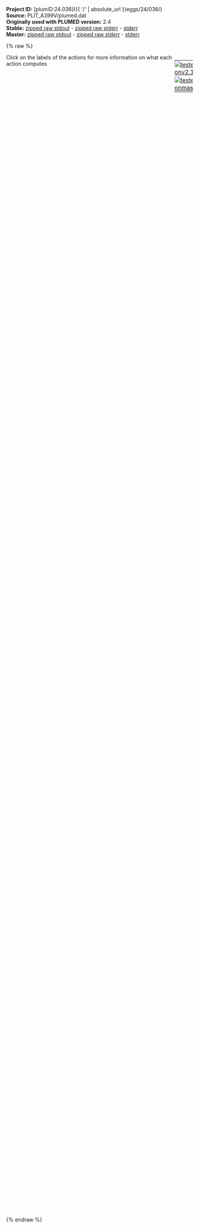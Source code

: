 **Project ID:** [plumID:24.036]({{ '/' | absolute_url }}eggs/24/036/)  
**Source:** PLIT_A399V/plumed.dat  
**Originally used with PLUMED version:** 2.4  
**Stable:** [zipped raw stdout](plumed.dat.plumed.stdout.txt.zip) - [zipped raw stderr](plumed.dat.plumed.stderr.txt.zip) - [stderr](plumed.dat.plumed.stderr)  
**Master:** [zipped raw stdout](plumed.dat.plumed_master.stdout.txt.zip) - [zipped raw stderr](plumed.dat.plumed_master.stderr.txt.zip) - [stderr](plumed.dat.plumed_master.stderr)  

{% raw %}
<div style="width: 100%; float:left">
<div style="width: 90%; float:left" id="value_details_data/PLIT_A399V/plumed.dat"> Click on the labels of the actions for more information on what each action computes </div>
<div style="width: 10%; float:left"><table><tr><td style="padding:1px"><a href="plumed.dat.plumed.stderr"><img src="https://img.shields.io/badge/v2.10-passing-green.svg" alt="tested onv2.10" /></a></td></tr><tr><td style="padding:1px"><a href="plumed.dat.plumed_master.stderr"><img src="https://img.shields.io/badge/master-failed-red.svg" alt="tested onmaster" /></a></td></tr></table></div></div>
<pre style="width=97%;">
<span class="plumedtooltip" style="color:green">WHOLEMOLECULES<span class="right">This action is used to rebuild molecules that can become split by the periodic boundary conditions. <a href="https://www.plumed.org/doc-master/user-doc/html/_w_h_o_l_e_m_o_l_e_c_u_l_e_s.html" style="color:green">More details</a><i></i></span></span> <span class="plumedtooltip">ENTITY0<span class="right">the atoms that make up a molecule that you wish to align<i></i></span></span>=1-6975

<span style="display:none;" id="data/PLIT_A399V/plumed.dat">The WHOLEMOLECULES action with label <b></b> calculates something</span><b name="data/PLIT_A399V/plumed.datd0" onclick='showPath("data/PLIT_A399V/plumed.dat","data/PLIT_A399V/plumed.datd0","data/PLIT_A399V/plumed.datd0","brown")'>d0</b>:  <span class="plumedtooltip" style="color:green">DISTANCE<span class="right">Calculate the distance between a pair of atoms. <a href="https://www.plumed.org/doc-master/user-doc/html/_d_i_s_t_a_n_c_e.html" style="color:green">More details</a><i></i></span></span> <span class="plumedtooltip">ATOMS<span class="right">the pair of atom that we are calculating the distance between<i></i></span></span>=5825,6823
<span style="display:none;" id="data/PLIT_A399V/plumed.datd0">The DISTANCE action with label <b>d0</b> calculates the following quantities:<table  align="center" frame="void" width="95%" cellpadding="5%"><tr><td width="5%"><b> Quantity </b>  </td><td><b> Description </b> </td></tr><tr><td width="5%">d0.value</td><td>the DISTANCE between this pair of atoms</td></tr></table></span><b name="data/PLIT_A399V/plumed.datang0" onclick='showPath("data/PLIT_A399V/plumed.dat","data/PLIT_A399V/plumed.datang0","data/PLIT_A399V/plumed.datang0","brown")'>ang0</b>: <span class="plumedtooltip" style="color:green">ANGLE<span class="right">Calculate an angle. <a href="https://www.plumed.org/doc-master/user-doc/html/_a_n_g_l_e.html" style="color:green">More details</a><i></i></span></span> <span class="plumedtooltip">ATOMS<span class="right">the list of atoms involved in this collective variable (either 3 or 4 atoms)<i></i></span></span>=6874,6871,6810


<span style="display:none;" id="data/PLIT_A399V/plumed.datang0">The ANGLE action with label <b>ang0</b> calculates the following quantities:<table  align="center" frame="void" width="95%" cellpadding="5%"><tr><td width="5%"><b> Quantity </b>  </td><td><b> Description </b> </td></tr><tr><td width="5%">ang0.value</td><td>the ANGLE involving these atoms</td></tr></table></span><span class="plumedtooltip" style="color:green">HISTOGRAM<span class="right">Accumulate the average probability density along a few CVs from a trajectory. <a href="https://www.plumed.org/doc-master/user-doc/html/_h_i_s_t_o_g_r_a_m.html" style="color:green">More details</a><i></i></span></span> ...
  <span class="plumedtooltip">ARG<span class="right">the quantities that are being used to construct the histogram<i></i></span></span>=<b name="data/PLIT_A399V/plumed.datd0">d0</b>
  <span class="plumedtooltip">GRID_MIN<span class="right"> the lower bounds for the grid<i></i></span></span>=0.2   <span class="plumedtooltip">GRID_MAX<span class="right"> the upper bounds for the grid<i></i></span></span>=1.2   <span class="plumedtooltip">GRID_BIN<span class="right">the number of bins for the grid<i></i></span></span>=100
  <span class="plumedtooltip">BANDWIDTH<span class="right">the bandwidths for kernel density esimtation<i></i></span></span>=0.01
  <span class="plumedtooltip">LABEL<span class="right">a label for the action so that its output can be referenced in the input to other actions<i></i></span></span>=<b name="data/PLIT_A399V/plumed.dathh0" onclick='showPath("data/PLIT_A399V/plumed.dat","data/PLIT_A399V/plumed.dathh0","data/PLIT_A399V/plumed.dathh0","brown")'>hh0</b>
... HISTOGRAM
<br/><span style="display:none;" id="data/PLIT_A399V/plumed.dathh0">The HISTOGRAM action with label <b>hh0</b> calculates the following quantities:<table  align="center" frame="void" width="95%" cellpadding="5%"><tr><td width="5%"><b> Quantity </b>  </td><td><b> Description </b> </td></tr><tr><td width="5%">hh0.value</td><td>the estimate of the histogram as a function of the argument that was obtained</td></tr></table></span><b name="data/PLIT_A399V/plumed.datff0" onclick='showPath("data/PLIT_A399V/plumed.dat","data/PLIT_A399V/plumed.datff0","data/PLIT_A399V/plumed.datff0","brown")'>ff0</b>: <span class="plumedtooltip" style="color:green">CONVERT_TO_FES<span class="right">Convert a histogram to a free energy surface. <a href="https://www.plumed.org/doc-master/user-doc/html/_c_o_n_v_e_r_t__t_o__f_e_s.html" style="color:green">More details</a><i></i></span></span> <span class="plumedtooltip">GRID<span class="right">the histogram that you would like to convert into a free energy surface (old syntax)<i></i></span></span>=<b name="data/PLIT_A399V/plumed.dathh0">hh0</b> <span class="plumedtooltip">TEMP<span class="right">the temperature at which you are operating<i></i></span></span>=300
<span style="display:none;" id="data/PLIT_A399V/plumed.datff0">The CONVERT_TO_FES action with label <b>ff0</b> calculates the following quantities:<table  align="center" frame="void" width="95%" cellpadding="5%"><tr><td width="5%"><b> Quantity </b>  </td><td><b> Description </b> </td></tr><tr><td width="5%">ff0.value</td><td>the free energy surface</td></tr></table></span><span class="plumedtooltip" style="color:green">DUMPGRID<span class="right">Output the function on the grid to a file with the PLUMED grid format. <a href="https://www.plumed.org/doc-master/user-doc/html/_d_u_m_p_g_r_i_d.html" style="color:green">More details</a><i></i></span></span> <span class="plumedtooltip">GRID<span class="right">the grid you would like to print (can also use ARG for specifying what is being printed)<i></i></span></span>=<b name="data/PLIT_A399V/plumed.datff0">ff0</b> <span class="plumedtooltip">FILE<span class="right"> the file on which to write the grid<i></i></span></span>=fes_d0.dat
<span class="plumedtooltip" style="color:green">DUMPGRID<span class="right">Output the function on the grid to a file with the PLUMED grid format. <a href="https://www.plumed.org/doc-master/user-doc/html/_d_u_m_p_g_r_i_d.html" style="color:green">More details</a><i></i></span></span> <span class="plumedtooltip">GRID<span class="right">the grid you would like to print (can also use ARG for specifying what is being printed)<i></i></span></span>=<b name="data/PLIT_A399V/plumed.dathh0">hh0</b> <span class="plumedtooltip">FILE<span class="right"> the file on which to write the grid<i></i></span></span>=pop_d0.dat <span class="plumedtooltip">STRIDE<span class="right"> the frequency with which the grid should be output to the file<i></i></span></span>=800


<span class="plumedtooltip" style="color:green">HISTOGRAM<span class="right">Accumulate the average probability density along a few CVs from a trajectory. <a href="https://www.plumed.org/doc-master/user-doc/html/_h_i_s_t_o_g_r_a_m.html" style="color:green">More details</a><i></i></span></span> ...
  <span class="plumedtooltip">ARG<span class="right">the quantities that are being used to construct the histogram<i></i></span></span>=<b name="data/PLIT_A399V/plumed.datang0">ang0</b>
  <span class="plumedtooltip">GRID_MIN<span class="right"> the lower bounds for the grid<i></i></span></span>=-pi   <span class="plumedtooltip">GRID_MAX<span class="right"> the upper bounds for the grid<i></i></span></span>=pi   <span class="plumedtooltip">GRID_BIN<span class="right">the number of bins for the grid<i></i></span></span>=100
  <span class="plumedtooltip">BANDWIDTH<span class="right">the bandwidths for kernel density esimtation<i></i></span></span>=0.1
  <span class="plumedtooltip">LABEL<span class="right">a label for the action so that its output can be referenced in the input to other actions<i></i></span></span>=<b name="data/PLIT_A399V/plumed.dathh12" onclick='showPath("data/PLIT_A399V/plumed.dat","data/PLIT_A399V/plumed.dathh12","data/PLIT_A399V/plumed.dathh12","brown")'>hh12</b>
... HISTOGRAM
<br/><span style="display:none;" id="data/PLIT_A399V/plumed.dathh12">The HISTOGRAM action with label <b>hh12</b> calculates the following quantities:<table  align="center" frame="void" width="95%" cellpadding="5%"><tr><td width="5%"><b> Quantity </b>  </td><td><b> Description </b> </td></tr><tr><td width="5%">hh12.value</td><td>the estimate of the histogram as a function of the argument that was obtained</td></tr></table></span><b name="data/PLIT_A399V/plumed.datff12" onclick='showPath("data/PLIT_A399V/plumed.dat","data/PLIT_A399V/plumed.datff12","data/PLIT_A399V/plumed.datff12","brown")'>ff12</b>: <span class="plumedtooltip" style="color:green">CONVERT_TO_FES<span class="right">Convert a histogram to a free energy surface. <a href="https://www.plumed.org/doc-master/user-doc/html/_c_o_n_v_e_r_t__t_o__f_e_s.html" style="color:green">More details</a><i></i></span></span> <span class="plumedtooltip">GRID<span class="right">the histogram that you would like to convert into a free energy surface (old syntax)<i></i></span></span>=<b name="data/PLIT_A399V/plumed.dathh12">hh12</b> <span class="plumedtooltip">TEMP<span class="right">the temperature at which you are operating<i></i></span></span>=300
<span style="display:none;" id="data/PLIT_A399V/plumed.datff12">The CONVERT_TO_FES action with label <b>ff12</b> calculates the following quantities:<table  align="center" frame="void" width="95%" cellpadding="5%"><tr><td width="5%"><b> Quantity </b>  </td><td><b> Description </b> </td></tr><tr><td width="5%">ff12.value</td><td>the free energy surface</td></tr></table></span><span class="plumedtooltip" style="color:green">DUMPGRID<span class="right">Output the function on the grid to a file with the PLUMED grid format. <a href="https://www.plumed.org/doc-master/user-doc/html/_d_u_m_p_g_r_i_d.html" style="color:green">More details</a><i></i></span></span> <span class="plumedtooltip">GRID<span class="right">the grid you would like to print (can also use ARG for specifying what is being printed)<i></i></span></span>=<b name="data/PLIT_A399V/plumed.datff12">ff12</b> <span class="plumedtooltip">FILE<span class="right"> the file on which to write the grid<i></i></span></span>=fes_ang0.dat
<span class="plumedtooltip" style="color:green">DUMPGRID<span class="right">Output the function on the grid to a file with the PLUMED grid format. <a href="https://www.plumed.org/doc-master/user-doc/html/_d_u_m_p_g_r_i_d.html" style="color:green">More details</a><i></i></span></span> <span class="plumedtooltip">GRID<span class="right">the grid you would like to print (can also use ARG for specifying what is being printed)<i></i></span></span>=<b name="data/PLIT_A399V/plumed.dathh12">hh12</b> <span class="plumedtooltip">FILE<span class="right"> the file on which to write the grid<i></i></span></span>=pop_ang0.dat <span class="plumedtooltip">STRIDE<span class="right"> the frequency with which the grid should be output to the file<i></i></span></span>=800

<span class="plumedtooltip" style="color:green">HISTOGRAM<span class="right">Accumulate the average probability density along a few CVs from a trajectory. <a href="https://www.plumed.org/doc-master/user-doc/html/_h_i_s_t_o_g_r_a_m.html" style="color:green">More details</a><i></i></span></span> ...
  <span class="plumedtooltip">ARG<span class="right">the quantities that are being used to construct the histogram<i></i></span></span>=<b name="data/PLIT_A399V/plumed.datd0">d0</b>,<b name="data/PLIT_A399V/plumed.datang0">ang0</b>
  <span class="plumedtooltip">GRID_MIN<span class="right"> the lower bounds for the grid<i></i></span></span>=0.2,-pi   <span class="plumedtooltip">GRID_MAX<span class="right"> the upper bounds for the grid<i></i></span></span>=1.2,pi   <span class="plumedtooltip">GRID_BIN<span class="right">the number of bins for the grid<i></i></span></span>=100,100
  <span class="plumedtooltip">BANDWIDTH<span class="right">the bandwidths for kernel density esimtation<i></i></span></span>=0.01,0.1
  <span class="plumedtooltip">LABEL<span class="right">a label for the action so that its output can be referenced in the input to other actions<i></i></span></span>=<b name="data/PLIT_A399V/plumed.dathh13" onclick='showPath("data/PLIT_A399V/plumed.dat","data/PLIT_A399V/plumed.dathh13","data/PLIT_A399V/plumed.dathh13","brown")'>hh13</b>
... HISTOGRAM
<br/><span style="display:none;" id="data/PLIT_A399V/plumed.dathh13">The HISTOGRAM action with label <b>hh13</b> calculates the following quantities:<table  align="center" frame="void" width="95%" cellpadding="5%"><tr><td width="5%"><b> Quantity </b>  </td><td><b> Description </b> </td></tr><tr><td width="5%">hh13.value</td><td>the estimate of the histogram as a function of the argument that was obtained</td></tr></table></span><b name="data/PLIT_A399V/plumed.datff13" onclick='showPath("data/PLIT_A399V/plumed.dat","data/PLIT_A399V/plumed.datff13","data/PLIT_A399V/plumed.datff13","brown")'>ff13</b>: <span class="plumedtooltip" style="color:green">CONVERT_TO_FES<span class="right">Convert a histogram to a free energy surface. <a href="https://www.plumed.org/doc-master/user-doc/html/_c_o_n_v_e_r_t__t_o__f_e_s.html" style="color:green">More details</a><i></i></span></span> <span class="plumedtooltip">GRID<span class="right">the histogram that you would like to convert into a free energy surface (old syntax)<i></i></span></span>=<b name="data/PLIT_A399V/plumed.dathh13">hh13</b> <span class="plumedtooltip">TEMP<span class="right">the temperature at which you are operating<i></i></span></span>=300
<span style="display:none;" id="data/PLIT_A399V/plumed.datff13">The CONVERT_TO_FES action with label <b>ff13</b> calculates the following quantities:<table  align="center" frame="void" width="95%" cellpadding="5%"><tr><td width="5%"><b> Quantity </b>  </td><td><b> Description </b> </td></tr><tr><td width="5%">ff13.value</td><td>the free energy surface</td></tr></table></span><span class="plumedtooltip" style="color:green">DUMPGRID<span class="right">Output the function on the grid to a file with the PLUMED grid format. <a href="https://www.plumed.org/doc-master/user-doc/html/_d_u_m_p_g_r_i_d.html" style="color:green">More details</a><i></i></span></span> <span class="plumedtooltip">GRID<span class="right">the grid you would like to print (can also use ARG for specifying what is being printed)<i></i></span></span>=<b name="data/PLIT_A399V/plumed.dathh13">hh13</b> <span class="plumedtooltip">FILE<span class="right"> the file on which to write the grid<i></i></span></span>=fes_d0ang0.dat
<span class="plumedtooltip" style="color:green">DUMPGRID<span class="right">Output the function on the grid to a file with the PLUMED grid format. <a href="https://www.plumed.org/doc-master/user-doc/html/_d_u_m_p_g_r_i_d.html" style="color:green">More details</a><i></i></span></span> <span class="plumedtooltip">GRID<span class="right">the grid you would like to print (can also use ARG for specifying what is being printed)<i></i></span></span>=<b name="data/PLIT_A399V/plumed.datff13">ff13</b> <span class="plumedtooltip">FILE<span class="right"> the file on which to write the grid<i></i></span></span>=pop_d0ang0.dat <span class="plumedtooltip">STRIDE<span class="right"> the frequency with which the grid should be output to the file<i></i></span></span>=800


<span class="plumedtooltip" style="color:green">PRINT<span class="right">Print quantities to a file. <a href="https://www.plumed.org/doc-master/user-doc/html/_p_r_i_n_t.html" style="color:green">More details</a><i></i></span></span> <span class="plumedtooltip">ARG<span class="right">the labels of the values that you would like to print to the file<i></i></span></span>=*   <span class="plumedtooltip">STRIDE<span class="right"> the frequency with which the quantities of interest should be output<i></i></span></span>=1   <span class="plumedtooltip">FILE<span class="right">the name of the file on which to output these quantities<i></i></span></span>=COLVAR
</pre>
{% endraw %}
